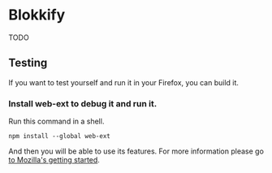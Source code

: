 # Blokkify

TODO

## Testing

If you want to test yourself and run it in your Firefox, you can build it.

### Install web-ext to debug it and run it.

Run this command in a shell.

```
npm install --global web-ext
```

And then you will be able to use its features.
For more information please go [to Mozilla's getting started](https://developer.mozilla.org/en-US/Add-ons/WebExtensions/Getting_started_with_web-ext).
